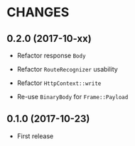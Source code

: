 # CHANGES


## 0.2.0 (2017-10-xx)

* Refactor response `Body`

* Refactor `RouteRecognizer` usability

* Refactor `HttpContext::write`

* Re-use `BinaryBody` for `Frame::Payload`


## 0.1.0 (2017-10-23)

* First release
